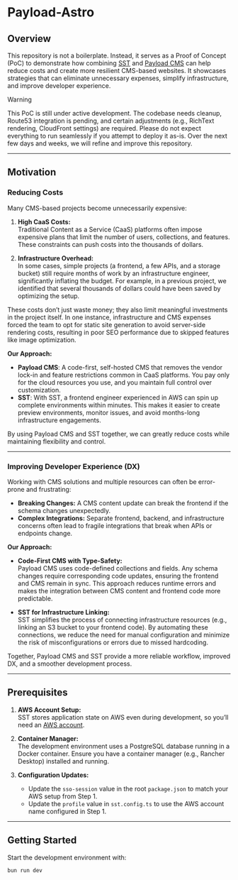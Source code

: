 # Payload-Astro

## Overview

This repository is not a boilerplate. Instead, it serves as a Proof of Concept (PoC) to demonstrate how combining [SST](https://sst.dev/) and [Payload CMS](https://payloadcms.com/) can help reduce costs and create more resilient CMS-based websites. It showcases strategies that can eliminate unnecessary expenses, simplify infrastructure, and improve developer experience.

> [!WARNING]  
> This PoC is still under active development. The codebase needs cleanup, Route53 integration is pending, and certain adjustments (e.g., RichText rendering, CloudFront settings) are required. Please do not expect everything to run seamlessly if you attempt to deploy it as-is. Over the next few days and weeks, we will refine and improve this repository.

---

## Motivation

### Reducing Costs

Many CMS-based projects become unnecessarily expensive:

1. **High CaaS Costs:**  
   Traditional Content as a Service (CaaS) platforms often impose expensive plans that limit the number of users, collections, and features. These constraints can push costs into the thousands of dollars.

2. **Infrastructure Overhead:**  
   In some cases, simple projects (a frontend, a few APIs, and a storage bucket) still require months of work by an infrastructure engineer, significantly inflating the budget. For example, in a previous project, we identified that several thousands of dollars could have been saved by optimizing the setup.

These costs don’t just waste money; they also limit meaningful investments in the project itself. In one instance, infrastructure and CMS expenses forced the team to opt for static site generation to avoid server-side rendering costs, resulting in poor SEO performance due to skipped features like image optimization.

**Our Approach:**  
- **Payload CMS**: A code-first, self-hosted CMS that removes the vendor lock-in and feature restrictions common in CaaS platforms. You pay only for the cloud resources you use, and you maintain full control over customization.
- **SST**: With SST, a frontend engineer experienced in AWS can spin up complete environments within minutes. This makes it easier to create preview environments, monitor issues, and avoid months-long infrastructure engagements.

By using Payload CMS and SST together, we can greatly reduce costs while maintaining flexibility and control.

---

### Improving Developer Experience (DX)

Working with CMS solutions and multiple resources can often be error-prone and frustrating:

- **Breaking Changes:** A CMS content update can break the frontend if the schema changes unexpectedly.
- **Complex Integrations:** Separate frontend, backend, and infrastructure concerns often lead to fragile integrations that break when APIs or endpoints change.

**Our Approach:**

- **Code-First CMS with Type-Safety:**  
  Payload CMS uses code-defined collections and fields. Any schema changes require corresponding code updates, ensuring the frontend and CMS remain in sync. This approach reduces runtime errors and makes the integration between CMS content and frontend code more predictable.
  
- **SST for Infrastructure Linking:**  
  SST simplifies the process of connecting infrastructure resources (e.g., linking an S3 bucket to your frontend code). By automating these connections, we reduce the need for manual configuration and minimize the risk of misconfigurations or errors due to missed hardcoding.

Together, Payload CMS and SST provide a more reliable workflow, improved DX, and a smoother development process.

---

## Prerequisites

1. **AWS Account Setup:**  
   SST stores application state on AWS even during development, so you’ll need an [AWS account](https://sst.dev/docs/aws-accounts).

2. **Container Manager:**  
   The development environment uses a PostgreSQL database running in a Docker container. Ensure you have a container manager (e.g., Rancher Desktop) installed and running.

3. **Configuration Updates:**  
   - Update the `sso-session` value in the root `package.json` to match your AWS setup from Step 1.  
   - Update the `profile` value in `sst.config.ts` to use the AWS account name configured in Step 1.

---

## Getting Started

Start the development environment with:

```bash
bun run dev
```